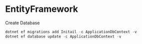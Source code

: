 ﻿# EntityFramework

Create Database

```powershell
dotnet ef migrations add Initail -c ApplicationDbContext -v 
dotnet ef database update -c ApplicationDbContext -v
```

